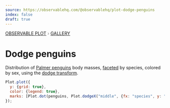 ```yaml
---
source: https://observablehq.com/@observablehq/plot-dodge-penguins
index: false
draft: true
---
```


<div style="color: grey; font: 13px/25.5px var(--sans-serif); text-transform: uppercase;"><h1 style="display: none;">Plot: Dodge penguins</h1><a href="/plot">Observable Plot</a> › <a href="/@observablehq/plot-gallery">Gallery</a></div>

# Dodge penguins

Distribution of [Palmer penguins](https://allisonhorst.github.io/palmerpenguins/) body masses, [faceted](https://observablehq.com/plot/features/facets) by species, colored by sex, using the [dodge transform](https://observablehq.com/plot/transforms/dodge).

```js echo
Plot.plot({
  y: {grid: true},
  color: {legend: true},
  marks: [Plot.dot(penguins, Plot.dodgeX("middle", {fx: "species", y: "body_mass_g", fill: "sex"}))]
});
```
